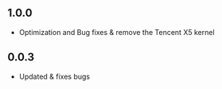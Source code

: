 ## 1.0.0

* Optimization and Bug fixes & remove the  Tencent X5 kernel


## 0.0.3

* Updated & fixes bugs
